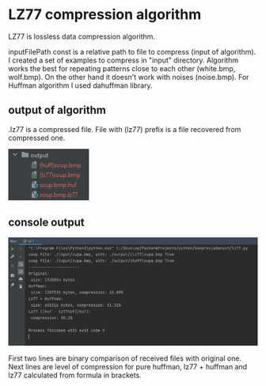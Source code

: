 # LZ77 compression algorithm

LZ77 is lossless data compression algorithm. 

inputFilePath const is a relative path to file to compress (input of algorithm).
I created a set of examples to compress in "input" directory.
Algorithm works the best for repeating patterns close to each other (white.bmp, wolf.bmp).
On the other hand it doesn't work with noises (noise.bmp).
For Huffman algorithm I used dahuffman library.

## output of algorithm

.lz77 is a compressed file. File with (lz77) prefix is a file recovered from compressed one.

![img1](https://github.com/mikolajkrzyminski/lz77Compression/blob/master/img/lz77Output.png?raw=true)

## console output 

![img2](https://github.com/mikolajkrzyminski/lz77Compression/blob/master/img/lz77Console.png?raw=true)

First two lines are binary comparison of received files with original one.
Next lines are level of compression for pure huffman, lz77 + huffman and lz77 calculated from formula in brackets.





